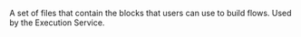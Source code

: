 A set of files that contain the blocks that users can use to build flows. Used by the Execution Service.